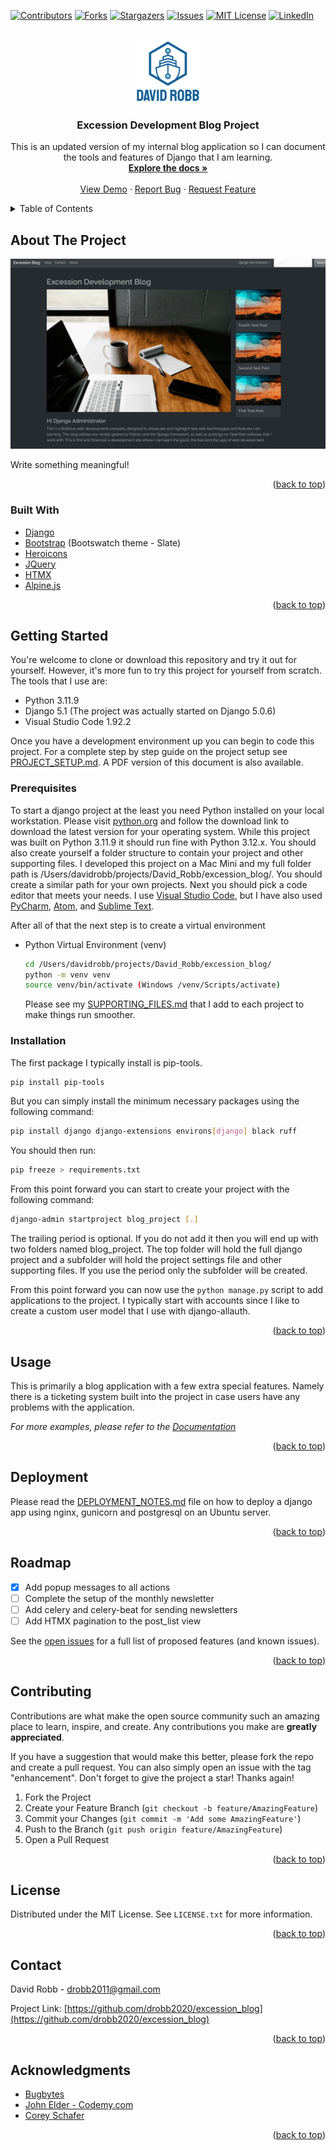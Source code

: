 <div id="top"></div>
<!--
*** Thanks for checking out the Best-README-Template. If you have a suggestion
*** that would make this better, please fork the repo and create a pull request
*** or simply open an issue with the tag "enhancement".
*** Don't forget to give the project a star!
*** Thanks again! Now go create something AMAZING! :D
-->

<!-- PROJECT SHIELDS -->
<!--
*** I'm using markdown "reference style" links for readability.
*** Reference links are enclosed in brackets [ ] instead of parentheses ( ).
*** See the bottom of this document for the declaration of the reference variables
*** for contributors-url, forks-url, etc. This is an optional, concise syntax you may use.
*** https://www.markdownguide.org/basic-syntax/#reference-style-links
-->
[![Contributors][contributors-shield]][contributors-url]
[![Forks][forks-shield]][forks-url]
[![Stargazers][stars-shield]][stars-url]
[![Issues][issues-shield]][issues-url]
[![MIT License][license-shield]][license-url]
[![LinkedIn][linkedin-shield]][linkedin-url]

<!-- PROJECT LOGO -->
<br />
<div align="center">
  <a href="https://github.com/drobb2020/excession_blog">
    <img src="./static/images/logo.png" alt="Logo" height="100">
  </a>

<h3 align="center">Excession Development Blog Project</h3>

  <p align="center">
    This is an updated version of my internal blog application so I can document the tools and features of Django that I am learning.
    <br />
    <a href="https://github.com/drobb2020/excession_blog"><strong>Explore the docs »</strong></a>
    <br />
    <br />
    <a href="https://github.com/drobb2020/excession_blog">View Demo</a>
    ·
    <a href="https://github.com/drobb2020/excession_blog/issues">Report Bug</a>
    ·
    <a href="https://github.com/drobb2020/excession_blog/issues">Request Feature</a>
  </p>
</div>

<!-- TABLE OF CONTENTS -->
<details>
  <summary>Table of Contents</summary>
  <ol>
    <li>
      <a href="#about-the-project">About The Project</a>
      <ul>
        <li><a href="#built-with">Built With</a></li>
      </ul>
    </li>
    <li>
      <a href="#getting-started">Getting Started</a>
      <ul>
        <li><a href="#prerequisites">Prerequisites</a></li>
        <li><a href="#installation">Installation</a></li>
      </ul>
    </li>
    <li><a href="#usage">Usage</a></li>
    <li><a href="#deployment">Deployment</a></li>
    <li><a href="#roadmap">Roadmap</a></li>
    <li><a href="#contributing">Contributing</a></li>
    <li><a href="#license">License</a></li>
    <li><a href="#contact">Contact</a></li>
    <li><a href="#acknowledgments">Acknowledgments</a></li>
  </ol>
</details>

<!-- ABOUT THE PROJECT -->
## About The Project

[![Excession Blog screen shot][product-screenshot]](https://example.com)

Write something meaningful!

<p align="right">(<a href="#top">back to top</a>)</p>

### Built With

* [Django](https://www.djangoproject.com/)
* [Bootstrap](https://getbootstrap.com/) (Bootswatch theme - Slate)
* [Heroicons](https://heroicons.com/)
* [JQuery](https://jquery.com/)
* [HTMX](https://htmx.org/)
* [Alpine.js](https://alpinejs.dev/)

<p align="right">(<a href="#top">back to top</a>)</p>

<!-- GETTING STARTED -->
## Getting Started

You're welcome to clone or download this repository and try it out for yourself. However, it's more fun to try this project for yourself from scratch. The tools that I use are:

* Python 3.11.9
* Django 5.1 (The project was actually started on Django 5.0.6)
* Visual Studio Code 1.92.2

Once you have a development environment up you can begin to code this project. For a complete step by step guide on the project setup see [PROJECT_SETUP.md](./PROJECT_SETUP.md). A PDF version of this document is also available.

### Prerequisites

To start a django project at the least you need Python installed on your local workstation. Please visit [python.org](https://python.org) and follow the download link to download the latest version for your operating system. While this project was built on Python 3.11.9 it should run fine with Python 3.12.x.
You should also create yourself a folder structure to contain your project and other supporting files. I developed this project on a Mac Mini and my full folder path is /Users/davidrobb/projects/David_Robb/excession_blog/. You should create a similar path for your own projects.
Next you should pick a code editor that meets your needs. I use [Visual Studio Code](https://code.visualstudio.com/), but I have also used [PyCharm](https://www.jetbrains.com/pycharm/), [Atom](https://atom-editor.cc/), and [Sublime Text](https://www.sublimetext.com/).

After all of that the next step is to create a virtual environment

* Python Virtual Environment (venv)

  ```sh
  cd /Users/davidrobb/projects/David_Robb/excession_blog/
  python -m venv venv
  source venv/bin/activate (Windows /venv/Scripts/activate)
  ```

  Please see my [SUPPORTING_FILES.md](./SUPPORTING_FILES.md) that I add to each project to make things run smoother.

### Installation

The first package I typically install is pip-tools.

```sh
pip install pip-tools
```

But you can simply install the minimum necessary packages using the following command:

```sh
pip install django django-extensions environs[django] black ruff
```

You should then run:

```sh
pip freeze > requirements.txt
```

From this point forward you can start to create your project with the following command:

```sh
django-admin startproject blog_project [.]
```

The trailing period is optional. If you do not add it then you will end up with two folders named blog_project. The top folder will hold the full django project and a subfolder will hold the project settings file and other supporting files. If you use the period only the subfolder will be created.

From this point forward you can now use the ```python manage.py``` script to add applications to the project. I typically start with accounts since I like to create a custom user model that I use with django-allauth.

<p align="right">(<a href="#top">back to top</a>)</p>

<!-- USAGE EXAMPLES -->
## Usage

This is primarily a blog application with a few extra special features. Namely there is a ticketing system built into the project in case users have any problems with the application.

_For more examples, please refer to the [Documentation](https://github.com/drobb2020/excessio_blog/wiki)_

<p align="right">(<a href="#top">back to top</a>)</p>

## Deployment

Please read the [DEPLOYMENT_NOTES.md](./DEPLOYMENT_NOTES.md) file on how to deploy a django app using nginx, gunicorn and postgresql on an Ubuntu server.

<p align="right">(<a href="#top">back to top</a>)</p>

<!-- ROADMAP -->
## Roadmap

- [X] Add popup messages to all actions
- [ ] Complete the setup of the monthly newsletter
- [ ] Add celery and celery-beat for sending newsletters
- [ ] Add HTMX pagination to the post_list view

See the [open issues](https://github.com/drobb2020/excession_blog/issues) for a full list of proposed features (and known issues).

<p align="right">(<a href="#top">back to top</a>)</p>

<!-- CONTRIBUTING -->
## Contributing

Contributions are what make the open source community such an amazing place to learn, inspire, and create. Any contributions you make are **greatly appreciated**.

If you have a suggestion that would make this better, please fork the repo and create a pull request. You can also simply open an issue with the tag "enhancement".
Don't forget to give the project a star! Thanks again!

1. Fork the Project
2. Create your Feature Branch (`git checkout -b feature/AmazingFeature`)
3. Commit your Changes (`git commit -m 'Add some AmazingFeature'`)
4. Push to the Branch (`git push origin feature/AmazingFeature`)
5. Open a Pull Request

<p align="right">(<a href="#top">back to top</a>)</p>

<!-- LICENSE -->
## License

Distributed under the MIT License. See `LICENSE.txt` for more information.

<p align="right">(<a href="#top">back to top</a>)</p>

<!-- CONTACT -->
## Contact

David Robb - drobb2011@gmail.com

Project Link: [https://github.com/drobb2020/excession_blog](https://github.com/drobb2020/excession_blog)

<p align="right">(<a href="#top">back to top</a>)</p>

<!-- ACKNOWLEDGMENTS -->
## Acknowledgments

* [Bugbytes](https://www.youtube.com/@bugbytes3923)
* [John Elder - Codemy.com](https://www.youtube.com/@Codemycom)
* [Corey Schafer](https://www.youtube.com/@coreyms)

<p align="right">(<a href="#top">back to top</a>)</p>

<!-- MARKDOWN LINKS & IMAGES -->
<!-- https://www.markdownguide.org/basic-syntax/#reference-style-links -->
[contributors-shield]: https://img.shields.io/github/contributors/drobb2020/excession_blog.svg?style=for-the-badge
[contributors-url]: https://github.com/drobb2020/excession_blog/graphs/contributors
[forks-shield]: https://img.shields.io/github/forks/drobb2020/excession_blog.svg?style=for-the-badge
[forks-url]: https://github.com/drobb2020/excession_blog/network/members
[stars-shield]: https://img.shields.io/github/stars/drobb2020/excession_blog.svg?style=for-the-badge
[stars-url]: https://github.com/drobb2020/excession_blog/stargazers
[issues-shield]: https://img.shields.io/github/issues/drobb2020/excession_blog.svg?style=for-the-badge
[issues-url]: https://github.com/drobb2020/excession_blog/issues
[license-shield]: https://img.shields.io/github/license/drobb2020/excession_blog.svg?style=for-the-badge
[license-url]: https://github.com/drobb2020/excession_blog/blob/master/LICENSE.txt
[linkedin-shield]: https://img.shields.io/badge/-LinkedIn-black.svg?style=for-the-badge&logo=linkedin&colorB=555
[linkedin-url]: https://linkedin.com/in/linkedin_username
[product-screenshot]: ./static/images/screenshot.png
